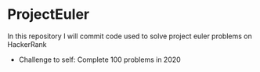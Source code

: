 # ProjectEuler
In this repository I will commit code used to solve project euler problems on HackerRank


* Challenge to self: Complete 100 problems in 2020

